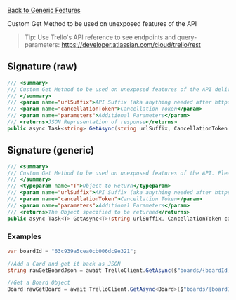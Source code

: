 [Back to Generic Features](TrelloClient#generic-features)

Custom Get Method to be used on unexposed features of the API

>Tip: Use Trello's API reference to see endpoints and query-parameters: https://developer.atlassian.com/cloud/trello/rest

## Signature (raw)
```cs
/// <summary>
/// Custom Get Method to be used on unexposed features of the API delivered back as JSON.
/// </summary>
/// <param name="urlSuffix">API Suffix (aka anything needed after https://api.trello.com/1/ but before that URI Parameters)</param>
/// <param name="cancellationToken">Cancellation Token</param>
/// <param name="parameters">Additional Parameters</param>
/// <returns>JSON Representation of response</returns>
public async Task<string> GetAsync(string urlSuffix, CancellationToken cancellationToken = default, params QueryParameter[] parameters) {...}
```

## Signature (generic)
```cs
/// <summary>
/// Custom Get Method to be used on unexposed features of the API. Please use System.Text.Json.Serialization.JsonPropertyName on your class to match JSON Properties
/// </summary>
/// <typeparam name="T">Object to Return</typeparam>
/// <param name="urlSuffix">API Suffix (aka anything needed after https://api.trello.com/1/ but before that URI Parameters)</param>
/// <param name="cancellationToken">Cancellation Token</param>
/// <param name="parameters">Additional Parameters</param>
/// <returns>The Object specified to be returned</returns>
public async Task<T> GetAsync<T>(string urlSuffix, CancellationToken cancellationToken = default, params QueryParameter[] parameters) {...}
```

### Examples

```cs
var boardId = "63c939a5cea0cb006dc9e321";

//Add a Card and get it back as JSON
string rawGetBoardJson = await TrelloClient.GetAsync($"boards/{boardId}");

//Get a Board Object
Board rawGetBoard = await TrelloClient.GetAsync<Board>($"boards/{boardId}");
```